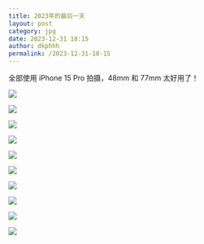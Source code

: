 ```yaml
---
title: 2023年的最后一天
layout: post
category: jpg
date: 2023-12-31 18:15
author: dkphhh
permalink: /2023-12-31-18-15
---
```


全部使用 iPhone 15 Pro 拍摄，48mm 和 77mm 太好用了！

![](https://cdn.jsdelivr.net/gh/dkphhh/img/imgformessage/20231231181519.jpg)

![](https://cdn.jsdelivr.net/gh/dkphhh/img/imgformessage/20231231181527.jpg)

![](https://cdn.jsdelivr.net/gh/dkphhh/img/imgformessage/20231231181517.jpg)

![](https://cdn.jsdelivr.net/gh/dkphhh/img/imgformessage/20231231181522.jpg)

![](https://cdn.jsdelivr.net/gh/dkphhh/img/imgformessage/20231231181524.jpg)

![](https://cdn.jsdelivr.net/gh/dkphhh/img/imgformessage/20231231181529.jpg)

![](https://cdn.jsdelivr.net/gh/dkphhh/img/imgformessage/20231231181532.jpg)

![](https://cdn.jsdelivr.net/gh/dkphhh/img/imgformessage/20231231181534.jpg)

![](https://cdn.jsdelivr.net/gh/dkphhh/img/imgformessage/20231231181537.jpg)

![](https://cdn.jsdelivr.net/gh/dkphhh/img/imgformessage/20231231181539.jpg)
